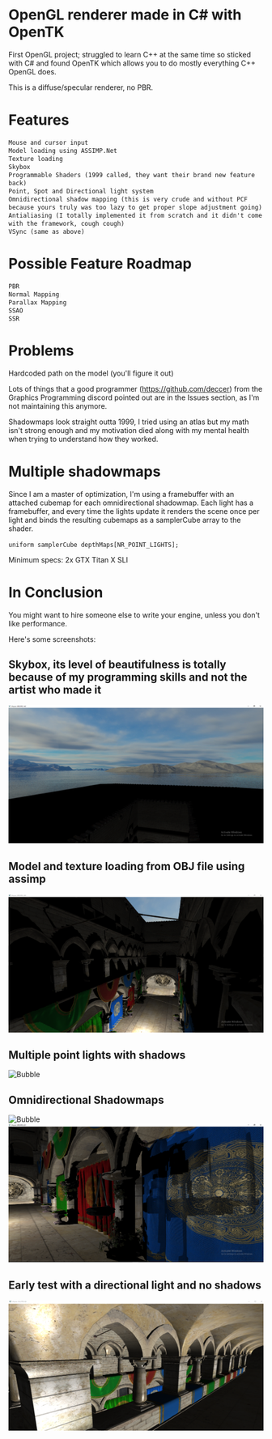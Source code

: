 # OpenGL renderer made in C# with OpenTK

First OpenGL project; struggled to learn C++ at the same time so sticked with C# and found OpenTK which allows you to do mostly everything C++ OpenGL does.

This is a diffuse/specular renderer, no PBR.

# Features
    Mouse and cursor input
    Model loading using ASSIMP.Net
    Texture loading 
    Skybox
    Programmable Shaders (1999 called, they want their brand new feature back)
    Point, Spot and Directional light system
    Omnidirectional shadow mapping (this is very crude and without PCF because yours truly was too lazy to get proper slope adjustment going)
    Antialiasing (I totally implemented it from scratch and it didn't come with the framework, cough cough)
    VSync (same as above)


# Possible Feature Roadmap
    PBR
    Normal Mapping
    Parallax Mapping
    SSAO
    SSR

# Problems
Hardcoded path on the model (you'll figure it out)

Lots of things that a good programmer (https://github.com/deccer) from the Graphics Programming discord pointed out are in the Issues section, as I'm not maintaining this anymore.

Shadowmaps look straight outta 1999, I tried using an atlas but my math isn't strong enough and my motivation died along with my mental health when trying to understand how they worked.

# Multiple shadowmaps
Since I am a master of optimization, I'm using a framebuffer with an attached cubemap for each omnidirectional shadowmap. Each light has a framebuffer, and every time the lights update it renders the scene once per light and binds the resulting cubemaps as a samplerCube array to the shader.

`uniform samplerCube depthMaps[NR_POINT_LIGHTS];`

Minimum specs: 2x GTX Titan X SLI

# In Conclusion
You might want to hire someone else to write your engine, unless you don't like performance.

Here's some screenshots:

## Skybox, its level of beautifulness is totally because of my programming skills and not the artist who made it
![Bubble](Images/skybox.png "Render.png")

## Model and texture loading from OBJ file using assimp

![Bubble](Images/Sponza.png "Render.png")

## Multiple point lights with shadows
![Bubble](Images/point.png "Render.png")

## Omnidirectional Shadowmaps
![Bubble](Images/shadow.png "Render.png")
![Bubble](Images/shadowMap2.png "Render.png")

## Early test with a directional light and no shadows
![Bubble](Images/directionalLight.png "Render.png")
